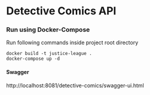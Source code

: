 # Detective Comics API

### Run using Docker-Compose 
Run following commands inside project root directory
```
docker build -t justice-league .
docker-compose up -d
```

#### Swagger
http://localhost:8081/detective-comics/swagger-ui.html
